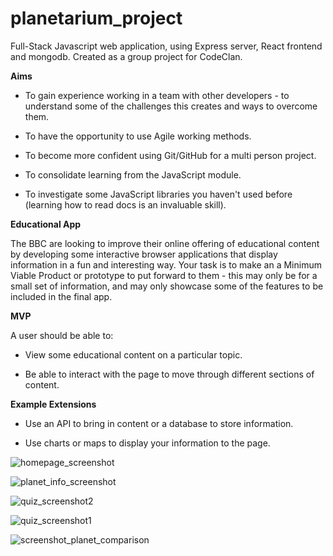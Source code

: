 # planetarium_project
Full-Stack Javascript web application, using Express server, React frontend and mongodb. Created as a group project for CodeClan.

**Aims**

- To gain experience working in a team with other developers - to understand some of the challenges this creates and ways to overcome them. 

- To have the opportunity to use Agile working methods. 

- To become more confident using Git/GitHub for a multi person project. 

- To consolidate learning from the JavaScript module. 

- To investigate some JavaScript libraries you haven't used before (learning how to read docs is an invaluable skill). 

**Educational App**

The BBC are looking to improve their online offering of educational content by developing some interactive browser applications that display information in a fun and interesting way. Your task is to make an a Minimum Viable Product or prototype to put forward to them - this may only be for a small set of information, and may only showcase some of the features to be included in the final app.

**MVP**

A user should be able to:

- View some educational content on a particular topic. 

- Be able to interact with the page to move through different sections of content. 

**Example Extensions**

- Use an API to bring in content or a database to store information.

- Use charts or maps to display your information to the page.

![homepage_screenshot](https://user-images.githubusercontent.com/89013717/146609425-5061e900-23ee-495b-932c-8fefcd177c77.png)

![planet_info_screenshot](https://user-images.githubusercontent.com/89013717/146609437-b5f45529-22cf-4122-a772-891c28c1068d.png)

![quiz_screenshot2](https://user-images.githubusercontent.com/89013717/146609467-5d8ac360-667c-4793-b9f2-352af35fc0e5.png)

![quiz_screenshot1](https://user-images.githubusercontent.com/89013717/146609463-43bb6af0-8111-4998-8894-ef2f1333c3e8.png)

![screenshot_planet_comparison](https://user-images.githubusercontent.com/89013717/146609469-0e78b599-0ea2-40ae-b8e7-ee3c1024193d.png)
